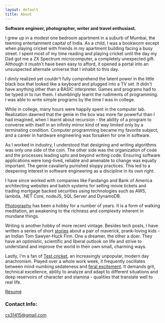```yaml
---
layout: default
title: About
---
```

**Software engineer, photographer, writer and travel enthusiast.**

I grew up in a modest one bedroom apartment in a suburb of Mumbai, the teeming entertainment capital of India. As a child, I was a bookworm except when playing cricket with friends in my apartment building facing a busy street. I spent most of my time reading and playing cricket until the day my Dad got me a ZX Spectrum microcomputer, a completely unexpected gift. Although it mustn't have been easy to afford, it opened a portal into an unsuspected alternate universe that I inhabit to this day.

I dimly realized yet couldn't fully comprehend the latent power in the little black box that looked like a keyboard and plugged into a TV set. It didn't have anything other than a BASIC interpreter. Games and programs had to be typed in to run them. I stumblingly learnt the rudiments of programming. I was able to write simple programs by the time I was in college. 

While in college, many hours were happily spent in the computer lab. Realization dawned that the genie in the box was more far powerful than I had imagined, when I learnt about recursion - the ability of a program to converse with itself in an infinity mirror kind of way limited only by a terminating condition. Computer programming became my favorite subject, and a career in hardware engineering was forsaken for one in software. 

As I worked in industry, I understood that designing and writing algorithms was only one side of the coin. The other side was the organization of code and the processes leading upto and beyond writing code. Ensuring software applications were long-lived, reliable and amenable to change was equally important. The genie cavalierly punished sloppy practices. This led to a deepening interest in software engineering as a discipline in its own right.   

I have since worked with companies like Fandango and Bank of America architecting websites and batch systems for selling movie tickets and trading mortgage backed securities using technologies such as AWS, lambda, .NET Core, nodeJS, SQL Server and DynamoDB.

[Photography](https://www.instagram.com/cs31415) has been a hobby for a number of years. It is a form of walking meditation, an awakening to the richness and complexity inherent in mundane things.  

Writing is another hobby of more recent vintage. Besides tech posts, I have written a series of short [stories](/writings/) about a pair of maverick, prank-loving kids - an Indian Tom Sawyer-Huck Finn. One a dreamer, the other a doer. They have an optimistic, scientific and liberal outlook on life and strive to understand and improve the world in their own small, charming ways.  

Lastly, I'm a fan of [Test cricket](https://en.wikipedia.org/wiki/Test_cricket), an increasingly unpopular, modern day anachronism. Played over a whole work week, it frequently oscillates between mind-numbing sedateness and [feral excitement](/writings/swindle-at-the-gabba). It demands grit, technical excellence, ability to analyze and adapt to different situations and deep reservoirs of character and stamina - qualities that translate well to real life. 

[Résumé](/chandra%20sivaraman.pdf)
 
### Contact Info:
[cs31415@gmail.com](mailto:cs31415@gmail.com)